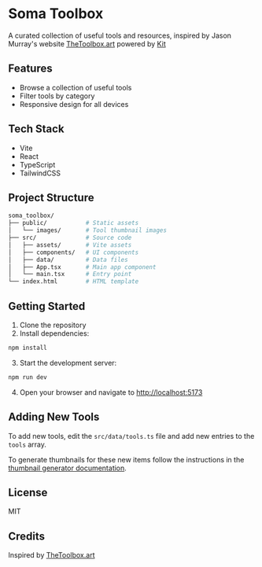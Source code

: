 # Soma Toolbox

A curated collection of useful tools and resources, inspired by Jason Murray's website [TheToolbox.art](https://thetoolbox.art/) powered by [Kit](https://app.kit.com/)

## Features

- Browse a collection of useful tools
- Filter tools by category
- Responsive design for all devices

## Tech Stack

- Vite
- React
- TypeScript
- TailwindCSS

## Project Structure

```bash
soma_toolbox/
├── public/           # Static assets
│   └── images/       # Tool thumbnail images
├── src/              # Source code
│   ├── assets/       # Vite assets
│   ├── components/   # UI components
│   ├── data/         # Data files
│   ├── App.tsx       # Main app component
│   └── main.tsx      # Entry point
└── index.html        # HTML template
```

## Getting Started

1. Clone the repository
2. Install dependencies:

```bash
npm install
```

3. Start the development server:

```bash
npm run dev
```

4. Open your browser and navigate to <http://localhost:5173>

## Adding New Tools

To add new tools, edit the `src/data/tools.ts` file and add new entries to the `tools` array.

To generate thumbnails for these new items follow the instructions in the [thumbnail generator documentation](thumbnail-gen/README.md).

## License

MIT

## Credits

Inspired by [TheToolbox.art](https://thetoolbox.art/)
